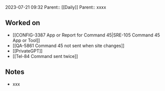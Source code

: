 2023-07-21 09:32
Parent:: [[Daily]] 
Parent:: xxxx






## Worked on

- [[CONFIG-3387 App or Report for Command 45|SRE-105 Command 45 App or Tool]]
- [[QA-5861 Command 45 not sent when site changes]]
- [[PrivateGPT]]
- [[Tel-84 Command sent twice]]

## Notes

- xxx





